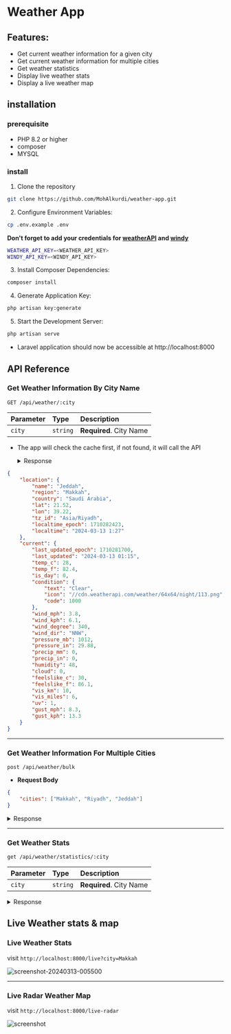 # Weather App

## Features:

-   Get current weather information for a given city
-   Get current weather information for multiple cities
-   Get weather statistics
-   Display live weather stats
-   Display a live weather map

## installation

### prerequisite

-   PHP 8.2 or higher
-   composer
-   MYSQL

### install

1. Clone the repository

```bash
git clone https://github.com/MohAlkurdi/weather-app.git
```

2. Configure Environment Variables:

```bash
cp .env.example .env
```

**Don't forget to add your credentials for [weatherAPI](https://www.weatherapi.com/) and [windy](https://api.windy.com/)**

```bash
WEATHER_API_KEY=<WEATHER_API_KEY>
WINDY_API_KEY=<WINDY_API_KEY>
```

3. Install Composer Dependencies:

```bash
composer install
```

4. Generate Application Key:

```bash
php artisan key:generate
```

5. Start the Development Server:

```bash
php artisan serve
```

-   Laravel application should now be accessible at http://localhost:8000

## API Reference

### Get Weather Information By City Name

```http
GET /api/weather/:city
```

| Parameter | Type     | Description             |
| :-------- | :------- | :---------------------- |
| `city`    | `string` | **Required**. City Name |

-   The app will check the cache first, if not found, it will call the API

    <details>
      <summary>Response</summary>

```json
{
    "location": {
        "name": "Jeddah",
        "region": "Makkah",
        "country": "Saudi Arabia",
        "lat": 21.52,
        "lon": 39.22,
        "tz_id": "Asia/Riyadh",
        "localtime_epoch": 1710282423,
        "localtime": "2024-03-13 1:27"
    },
    "current": {
        "last_updated_epoch": 1710281700,
        "last_updated": "2024-03-13 01:15",
        "temp_c": 28,
        "temp_f": 82.4,
        "is_day": 0,
        "condition": {
            "text": "Clear",
            "icon": "//cdn.weatherapi.com/weather/64x64/night/113.png",
            "code": 1000
        },
        "wind_mph": 3.8,
        "wind_kph": 6.1,
        "wind_degree": 340,
        "wind_dir": "NNW",
        "pressure_mb": 1012,
        "pressure_in": 29.88,
        "precip_mm": 0,
        "precip_in": 0,
        "humidity": 48,
        "cloud": 0,
        "feelslike_c": 30,
        "feelslike_f": 86.1,
        "vis_km": 10,
        "vis_miles": 6,
        "uv": 1,
        "gust_mph": 8.3,
        "gust_kph": 13.3
    }
}
```

</details>

---

### Get Weather Information For Multiple Cities

```http
post /api/weather/bulk
```

-   **Request Body**

```json
{
    "cities": ["Makkah", "Riyadh", "Jeddah"]
}
```

<details>
  <summary>Response</summary>

```json
[
    {
        "location": {
            "name": "Makkah",
            "region": "Makkah",
            "country": "Saudi Arabia",
            "lat": 21.43,
            "lon": 39.83,
            "tz_id": "Asia/Riyadh",
            "localtime_epoch": 1710283965,
            "localtime": "2024-03-13 1:52"
        },
        "current": {
            "last_updated_epoch": 1710283500,
            "last_updated": "2024-03-13 01:45",
            "temp_c": 28,
            "temp_f": 82.4,
            "is_day": 0,
            "condition": {
                "text": "Clear",
                "icon": "//cdn.weatherapi.com/weather/64x64/night/113.png",
                "code": 1000
            },
            "wind_mph": 3.8,
            "wind_kph": 6.1,
            "wind_degree": 340,
            "wind_dir": "NNW",
            "pressure_mb": 1012,
            "pressure_in": 29.88,
            "precip_mm": 0,
            "precip_in": 0,
            "humidity": 48,
            "cloud": 0,
            "feelslike_c": 29.7,
            "feelslike_f": 85.5,
            "vis_km": 10,
            "vis_miles": 6,
            "uv": 1,
            "gust_mph": 8.3,
            "gust_kph": 13.3
        }
    },
    {
        "location": {
            "name": "Riyadh",
            "region": "Ar Riyad",
            "country": "Saudi Arabia",
            "lat": 24.64,
            "lon": 46.77,
            "tz_id": "Asia/Riyadh",
            "localtime_epoch": 1710283879,
            "localtime": "2024-03-13 1:51"
        },
        "current": {
            "last_updated_epoch": 1710283500,
            "last_updated": "2024-03-13 01:45",
            "temp_c": 15,
            "temp_f": 59,
            "is_day": 0,
            "condition": {
                "text": "Clear",
                "icon": "//cdn.weatherapi.com/weather/64x64/night/113.png",
                "code": 1000
            },
            "wind_mph": 2.2,
            "wind_kph": 3.6,
            "wind_degree": 10,
            "wind_dir": "N",
            "pressure_mb": 1022,
            "pressure_in": 30.18,
            "precip_mm": 0,
            "precip_in": 0,
            "humidity": 33,
            "cloud": 0,
            "feelslike_c": 14.8,
            "feelslike_f": 58.6,
            "vis_km": 10,
            "vis_miles": 6,
            "uv": 1,
            "gust_mph": 9.4,
            "gust_kph": 15
        }
    },
    {
        "location": {
            "name": "Jeddah",
            "region": "Makkah",
            "country": "Saudi Arabia",
            "lat": 21.52,
            "lon": 39.22,
            "tz_id": "Asia/Riyadh",
            "localtime_epoch": 1710283893,
            "localtime": "2024-03-13 1:51"
        },
        "current": {
            "last_updated_epoch": 1710283500,
            "last_updated": "2024-03-13 01:45",
            "temp_c": 28,
            "temp_f": 82.4,
            "is_day": 0,
            "condition": {
                "text": "Clear",
                "icon": "//cdn.weatherapi.com/weather/64x64/night/113.png",
                "code": 1000
            },
            "wind_mph": 3.8,
            "wind_kph": 6.1,
            "wind_degree": 340,
            "wind_dir": "NNW",
            "pressure_mb": 1012,
            "pressure_in": 29.88,
            "precip_mm": 0,
            "precip_in": 0,
            "humidity": 48,
            "cloud": 0,
            "feelslike_c": 30,
            "feelslike_f": 86.1,
            "vis_km": 10,
            "vis_miles": 6,
            "uv": 1,
            "gust_mph": 8.3,
            "gust_kph": 13.3
        }
    }
]
```

</details>

---

### Get Weather Stats

```http
get /api/weather/statistics/:city
```

| Parameter | Type     | Description             |
| :-------- | :------- | :---------------------- |
| `city`    | `string` | **Required**. City Name |

  <details>
    <summary>Response</summary>

```json
{
    "max_temp": 31.4,
    "min_temp": 26.6,
    "avg_temp": 28.5,
    "condition": "Sunny"
}
```

</details>

## Live Weather stats & map

### Live Weather Stats

visit `http://localhost:8000/live?city=Makkah`

![screenshot-20240313-005500](https://github.com/MohAlkurdi/Authficate-API/assets/64875290/06ebb301-e035-4a65-95a5-007e5729c87d)

---

### Live Radar Weather Map

visit `http://localhost:8000/live-radar`

![screenshot](https://github.com/MohAlkurdi/Authficate-API/assets/64875290/c153e538-bed7-48ac-b1ed-876fcb817bb5)
